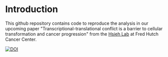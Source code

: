 # Introduction

This github repository contains code to reproduce the analysis in our upcoming paper 
"Transcriptional-translational conflict is a barrier to cellular transformation and cancer progression" 
from the [Hsieh Lab](https://research.fredhutch.org/hsieh/en.html) at Fred Hutch Cancer Center.

[![DOI](https://zenodo.org/badge/475954458.svg)](https://zenodo.org/badge/latestdoi/475954458)
